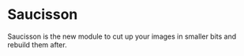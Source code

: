 # Saucisson

Saucisson is the new module to cut up your images in smaller bits and rebuild them after.
